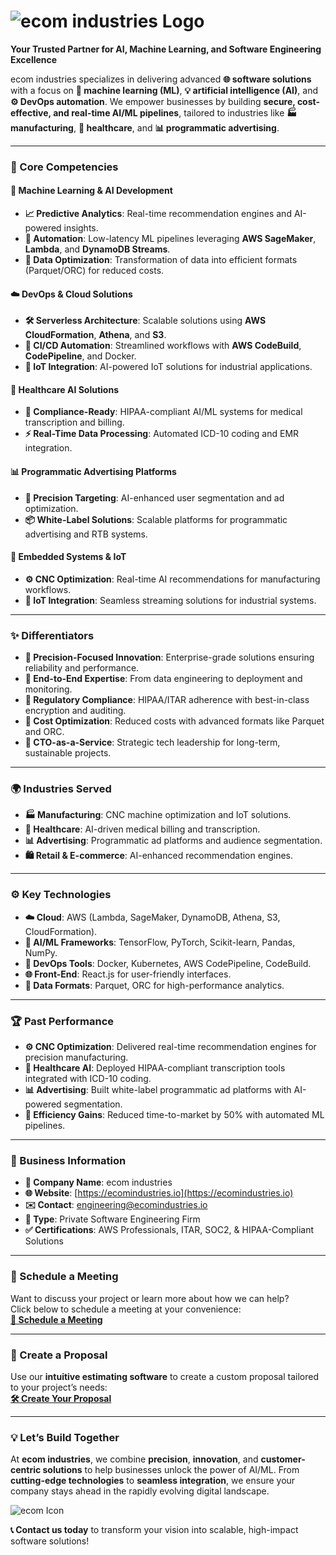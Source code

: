 # ![ ecom industries Logo](https://nativestack-assets.s3.us-east-1.amazonaws.com/ecom-industries/logos/ecom1200x630.png)

**Your Trusted Partner for AI, Machine Learning, and Software Engineering Excellence**

ecom industries specializes in delivering advanced **🌐 software solutions** with a focus on **🤖 machine learning (ML)**, **💡 artificial intelligence (AI)**, and **⚙️ DevOps automation**. We empower businesses by building **secure, cost-effective, and real-time AI/ML pipelines**, tailored to industries like **🏭 manufacturing**, **🏥 healthcare**, and **📊 programmatic advertising**.

---

### **🎯 Core Competencies**

#### **🤖 Machine Learning & AI Development**

-   **📈 Predictive Analytics**: Real-time recommendation engines and AI-powered insights.
-   **🚀 Automation**: Low-latency ML pipelines leveraging **AWS SageMaker**, **Lambda**, and **DynamoDB Streams**.
-   **🧮 Data Optimization**: Transformation of data into efficient formats (Parquet/ORC) for reduced costs.

#### **☁️ DevOps & Cloud Solutions**

-   **🛠️ Serverless Architecture**: Scalable solutions using **AWS CloudFormation**, **Athena**, and **S3**.
-   **🔄 CI/CD Automation**: Streamlined workflows with **AWS CodeBuild**, **CodePipeline**, and Docker.
-   **🔌 IoT Integration**: AI-powered IoT solutions for industrial applications.

#### **🏥 Healthcare AI Solutions**

-   **💼 Compliance-Ready**: HIPAA-compliant AI/ML systems for medical transcription and billing.
-   **⚡ Real-Time Data Processing**: Automated ICD-10 coding and EMR integration.

#### **📊 Programmatic Advertising Platforms**

-   **🎯 Precision Targeting**: AI-enhanced user segmentation and ad optimization.
-   **📦 White-Label Solutions**: Scalable platforms for programmatic advertising and RTB systems.

#### **🔧 Embedded Systems & IoT**

-   **⚙️ CNC Optimization**: Real-time AI recommendations for manufacturing workflows.
-   **📡 IoT Integration**: Seamless streaming solutions for industrial systems.

---

### **✨ Differentiators**

-   **🎯 Precision-Focused Innovation**: Enterprise-grade solutions ensuring reliability and performance.
-   **🔄 End-to-End Expertise**: From data engineering to deployment and monitoring.
-   **🔐 Regulatory Compliance**: HIPAA/ITAR adherence with best-in-class encryption and auditing.
-   **💸 Cost Optimization**: Reduced costs with advanced formats like Parquet and ORC.
-   **🧠 CTO-as-a-Service**: Strategic tech leadership for long-term, sustainable projects.

---

### **🌍 Industries Served**

-   **🏭 Manufacturing**: CNC machine optimization and IoT solutions.
-   **🏥 Healthcare**: AI-driven medical billing and transcription.
-   **📊 Advertising**: Programmatic ad platforms and audience segmentation.
-   **🛍️ Retail & E-commerce**: AI-enhanced recommendation engines.

---

### **⚙️ Key Technologies**

-   **☁️ Cloud**: AWS (Lambda, SageMaker, DynamoDB, Athena, S3, CloudFormation).
-   **🧮 AI/ML Frameworks**: TensorFlow, PyTorch, Scikit-learn, Pandas, NumPy.
-   **🔄 DevOps Tools**: Docker, Kubernetes, AWS CodePipeline, CodeBuild.
-   **🌐 Front-End**: React.js for user-friendly interfaces.
-   **💾 Data Formats**: Parquet, ORC for high-performance analytics.

---

### **🏆 Past Performance**

-   **⚙️ CNC Optimization**: Delivered real-time recommendation engines for precision manufacturing.
-   **🏥 Healthcare AI**: Deployed HIPAA-compliant transcription tools integrated with ICD-10 coding.
-   **📊 Advertising**: Built white-label programmatic ad platforms with AI-powered segmentation.
-   **🚀 Efficiency Gains**: Reduced time-to-market by 50% with automated ML pipelines.

---

### **📇 Business Information**

-   **📌 Company Name**: ecom industries
-   **🌐 Website**: [https://ecomindustries.io](https://ecomindustries.io)
-   **✉️ Contact**: [engineering@ecomindustries.io](mailto:engineering@ecomindustries.io)
-   **🏢 Type**: Private Software Engineering Firm
-   **✅ Certifications**: AWS Professionals, ITAR, SOC2, & HIPAA-Compliant Solutions

---

### **📅 Schedule a Meeting**

Want to discuss your project or learn more about how we can help?  
Click below to schedule a meeting at your convenience:  
**[📅 Schedule a Meeting](https://consult.ecomindustries.io)**

---

### **📄 Create a Proposal**

Use our **intuitive estimating software** to create a custom proposal tailored to your project’s needs:  
**[🛠️ Create Your Proposal](https://ecomindustries.io/#app_development_cost_calculator)**

---

### **💡 Let’s Build Together**

At **ecom industries**, we combine **precision**, **innovation**, and **customer-centric solutions** to help businesses unlock the power of AI/ML. From **cutting-edge technologies** to **seamless integration**, we ensure your company stays ahead in the rapidly evolving digital landscape.

![ecom Icon](https://nativestack-assets.s3.us-east-1.amazonaws.com/ecom-industries/logos/eci-icon-blue.png)

**📞 Contact us today** to transform your vision into scalable, high-impact software solutions!
